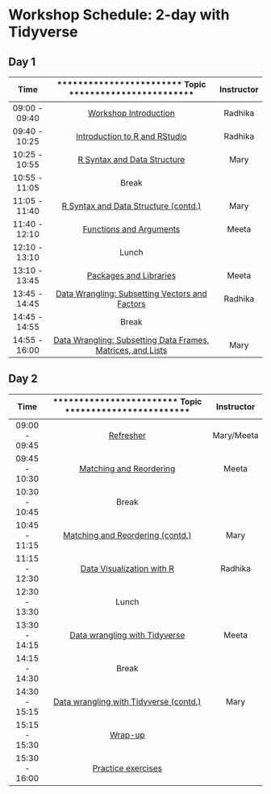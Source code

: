 # Workshop Schedule: 2-day with Tidyverse 

## Day 1

| Time            |  ************************ Topic ************************ | Instructor |
|:------------------------:|:------------------------------------------------:|:--------:|
|09:00 - 09:40 | [Workshop Introduction](https://hbctraining.github.io/Intro-to-R/lectures/Intro_to_workshop.pdf) | Radhika |
|09:40 - 10:25 | [Introduction to R and RStudio](https://hbctraining.github.io/Intro-to-R/lessons/01_introR-R-and-RStudio.html) | Radhika |
|10:25 - 10:55 | [R Syntax and Data Structure](https://hbctraining.github.io/Intro-to-R/lessons/02_introR-syntax-and-data-structures.html) | Mary |
|10:55 - 11:05 | Break | |
|11:05 - 11:40 | [R Syntax and Data Structure (contd.)](https://hbctraining.github.io/Intro-to-R/lessons/02_introR-syntax-and-data-structures.html) | Mary |
|11:40 - 12:10 | [Functions and Arguments](https://hbctraining.github.io/Intro-to-R/lessons/03_introR-functions-and-arguments.html) | Meeta |
|12:10 - 13:10 | Lunch | |
|13:10 - 13:45 | [Packages and Libraries](https://hbctraining.github.io/Intro-to-R/lessons/03_introR-functions-and-arguments.html) | Meeta |
|13:45 - 14:45 | [Data Wrangling: Subsetting Vectors and Factors](https://hbctraining.github.io/Intro-to-R/lessons/04_introR-data-wrangling.html) | Radhika |
|14:45 - 14:55 | Break | |
|14:55 - 16:00 | [Data Wrangling: Subsetting Data Frames, Matrices, and Lists](https://hbctraining.github.io/Intro-to-R/lessons/05_introR-data-wrangling2.html) | Mary |

## Day 2

| Time            |  ************************ Topic ************************ | Instructor |
|:------------------------:|:------------------------------------------------:|:--------:|
|09:00 - 09:45 | [Refresher](https://hbctraining.github.io/Intro-to-R/lessons/animal_table.html) | Mary/Meeta |
|09:45 - 10:30 | [Matching and Reordering](https://hbctraining.github.io/Intro-to-R/lessons/06_advR-matching.html) | Meeta |
|10:30 - 10:45 | Break | |
|10:45 - 11:15 | [Matching and Reordering (contd.)](https://hbctraining.github.io/Intro-to-R/lessons/06_advR-matching.html) | Mary |
|11:15 - 12:30 | [Data Visualization with R](https://hbctraining.github.io/Intro-to-R/lessons/07_ggplot2.html) | Radhika |
|12:30 - 13:30 | Lunch | |
|13:30 - 14:15 | [Data wrangling with Tidyverse](https://hbctraining.github.io/Intro-to-R/lessons/07_intro_tidyverse.html) | Meeta |
|14:15 - 14:30 | Break
|14:30 - 15:15 | [Data wrangling with Tidyverse (contd.)](https://hbctraining.github.io/Intro-to-R/lessons/07_intro_tidyverse.html) | Mary |
|15:15 - 15:30 | [Wrap-up]()
|15:30 - 16:00 | [Practice exercises](https://hbctraining.github.io/Intro-to-R/homework/Intro_to_R_hw.html)

